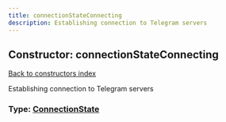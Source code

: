 ```yaml
---
title: connectionStateConnecting
description: Establishing connection to Telegram servers
---
```

## Constructor: connectionStateConnecting  
[Back to constructors index](index.md)



Establishing connection to Telegram servers




### Type: [ConnectionState](../types/ConnectionState.md)


